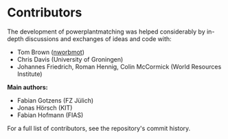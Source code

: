 # Contributors

The development of powerplantmatching was helped considerably by in-depth discussions and exchanges of ideas and code with:

- Tom Brown ([nworbmot](https://github.com/nworbmot))
- Chris Davis (University of Groningen)
- Johannes Friedrich, Roman Hennig, Colin McCormick (World Resources Institute)

**Main authors:**

- Fabian Gotzens (FZ Jülich)
- Jonas Hörsch (KIT)
- Fabian Hofmann (FIAS)

For a full list of contributors, see the repository's commit history.
